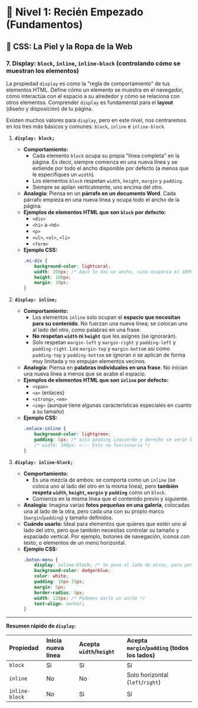 # 🚀 Nivel 1: Recién Empezado (Fundamentos)

## 🎨 CSS: La Piel y la Ropa de la Web

### 7. Display: `block`, `inline`, `inline-block` (controlando cómo se muestran los elementos)

La propiedad `display` es como la "regla de comportamiento" de tus elementos HTML. Define cómo un elemento se muestra en el navegador, cómo interactúa con el espacio a su alrededor y cómo se relaciona con otros elementos. Comprender `display` es fundamental para el **layout** (diseño y disposición) de tu página.

Existen muchos valores para `display`, pero en este nivel, nos centraremos en los tres más básicos y comunes: `block`, `inline` e `inline-block`.

1.  **`display: block;`**
    * **Comportamiento:**
        * Cada elemento `block` ocupa su propia "línea completa" en la página. Es decir, siempre comienza en una nueva línea y se extiende por todo el ancho disponible por defecto (a menos que le especifiques un `width`).
        * Los elementos `block` respetan `width`, `height`, `margin` y `padding`.
        * Siempre se apilan verticalmente, uno encima del otro.
    * **Analogía:** Piensa en un **párrafo en un documento Word**. Cada párrafo empieza en una nueva línea y ocupa todo el ancho de la página.
    * **Ejemplos de elementos HTML que son `block` por defecto:**
        * `<div>`
        * `<h1>` a `<h6>`
        * `<p>`
        * `<ul>`, `<ol>`, `<li>`
        * `<form>`
    * **Ejemplo CSS:**
        ```css
        .mi-div {
            background-color: lightcoral;
            width: 200px; /* Aquí le das un ancho, sino ocuparía el 100% */
            height: 100px;
            margin: 10px;
        }
        ```

2.  **`display: inline;`**
    * **Comportamiento:**
        * Los elementos `inline` solo ocupan el **espacio que necesitan para su contenido**. No fuerzan una nueva línea; se colocan uno al lado del otro, como palabras en una frase.
        * **No respetan `width` ni `height`** que les asignes (se ignorarán).
        * Solo respetan `margin-left` y `margin-right` y `padding-left` y `padding-right`. Los `margin-top` y `margin-bottom` así como `padding-top` y `padding-bottom` se ignoran o se aplican de forma muy limitada y no empujan elementos vecinos.
    * **Analogía:** Piensa en **palabras individuales en una frase**. No inician una nueva línea a menos que se acabe el espacio.
    * **Ejemplos de elementos HTML que son `inline` por defecto:**
        * `<span>`
        * `<a>` (enlaces)
        * `<strong>`, `<em>`
        * `<img>` (aunque tiene algunas características especiales en cuanto a su tamaño)
    * **Ejemplo CSS:**
        ```css
        .enlace-inline {
            background-color: lightgreen;
            padding: 5px; /* Solo padding izquierdo y derecho se verán bien */
            /* width: 100px; <--- Esto no funcionaría */
        }
        ```

3.  **`display: inline-block;`**
    * **Comportamiento:**
        * Es una mezcla de ambos: se comporta como un `inline` (se coloca uno al lado del otro en la misma línea), pero **también respeta `width`, `height`, `margin` y `padding`** como un `block`.
        * Comienza en la misma línea que el contenido previo y siguiente.
    * **Analogía:** Imagina varias **fotos pequeñas en una galería**, colocadas una al lado de la otra, pero cada una con su propio marco (`margin`/`padding`) y tamaño definidos.
    * **Cuándo usarlo:** Ideal para elementos que quieres que estén uno al lado del otro, pero que también necesitas controlar su tamaño y espaciado vertical. Por ejemplo, botones de navegación, iconos con texto, o elementos de un menú horizontal.
    * **Ejemplo CSS:**
        ```css
        .boton-menu {
            display: inline-block; /* Se pone al lado de otros, pero permite ancho/alto/margen */
            background-color: dodgerblue;
            color: white;
            padding: 10px 15px;
            margin: 5px;
            border-radius: 5px;
            width: 120px; /* Podemos darle un ancho */
            text-align: center;
        }
        ```

---

**Resumen rápido de `display`:**

| Propiedad       | Inicia nueva línea | Acepta `width`/`height` | Acepta `margin`/`padding` (todos los lados) |
| :--------------- | :----------------- | :---------------------- | :---------------------------------------- |
| `block`          | Sí                 | Sí                      | Sí                                        |
| `inline`         | No                 | No                      | Solo horizontal (`left`/`right`)          |
| `inline-block`   | No                 | Sí                      | Sí                                        |
